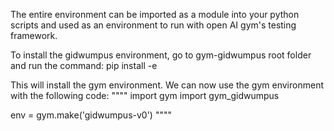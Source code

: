 The entire environment can be imported as a module into your python
scripts and used as an environment to run with open AI gym's testing framework.

To install the gidwumpus environment, go to gym-gidwumpus root folder and run the command:
pip install -e

This will install the gym environment. We can now use the gym environment with the following code:
""""
import gym
import gym_gidwumpus

env = gym.make('gidwumpus-v0')
""""